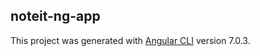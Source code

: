 ## noteit-ng-app

This project was generated with [Angular CLI](https://github.com/angular/angular-cli) version 7.0.3.
